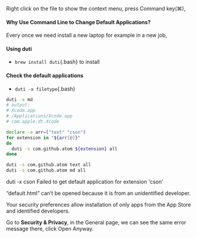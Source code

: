 
Right click on the file to show the context menu, press Command key(⌘),

#### Why Use Command Line to Change Default Applications?


Every once we need install a new laptop for example in a new job,

#### Using duti
- `brew install duti`{.bash} to install

#### Check the default applications
- `duti -x filetype`{.bash}
```bash
duti -x md
# output:
# Xcode.app
# /Applications/Xcode.app
# com.apple.dt.Xcode
```


```bash
declare -a arr=("text" "cson")
for extension in "${arr[@]}"
do
  duti -s com.github.atom ${extension} all
done

duti -s com.github.atom text all
duti -s com.github.atom md all
```

duti -x cson
Failed to get default application for extension 'cson'

“default.html” can’t be opened because it is from an unidentified developer.

Your security preferences allow installation of only apps from the App Store and identified developers.

Go to **Security & Privacy**, in the General page, we can see the same error message there, click Open Anyway.

